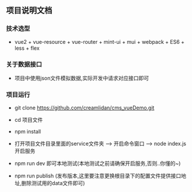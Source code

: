 ## 项目说明文档
### 技术选型
- vue2 + vue-resource + vue-router + mint-ui + mui + webpack + ES6  + less + flex 
### 关于数据接口
- 项目中使用json文件模拟数据,实际开发中请求对应接口即可
### 项目运行
- git clone https://github.com/creamlidan/cms_vueDemo.git  

- cd 项目文件

- npm install

- 打开项目文件目录里面的service文件夹 --> 开启命令窗口 --> node index.js 开启服务

- npm run dev 即可本地测试(本地测试之前请确保开启服务,否则..你懂的~)

- npm run publish (发布版本,这里要注意更换根目录下的配置文件提供接口地址,删除测试用的data文件即可)